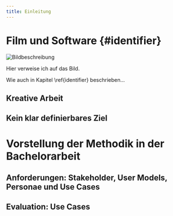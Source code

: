 ```yaml
---
title: Einleitung
---
```


# Film und Software {#identifier}

![Bildbeschreibung](http://download.heart-co.de/Bildschirmfoto%202015-07-14%20um%2019.12.13.png)

Hier verweise ich auf das Bild.

Wie auch in Kapitel \ref{identifier} beschrieben...

## Kreative Arbeit

## Kein klar definierbares Ziel

# Vorstellung der Methodik in der Bachelorarbeit

## Anforderungen: Stakeholder, User Models, Personae und Use Cases

## Evaluation: Use Cases